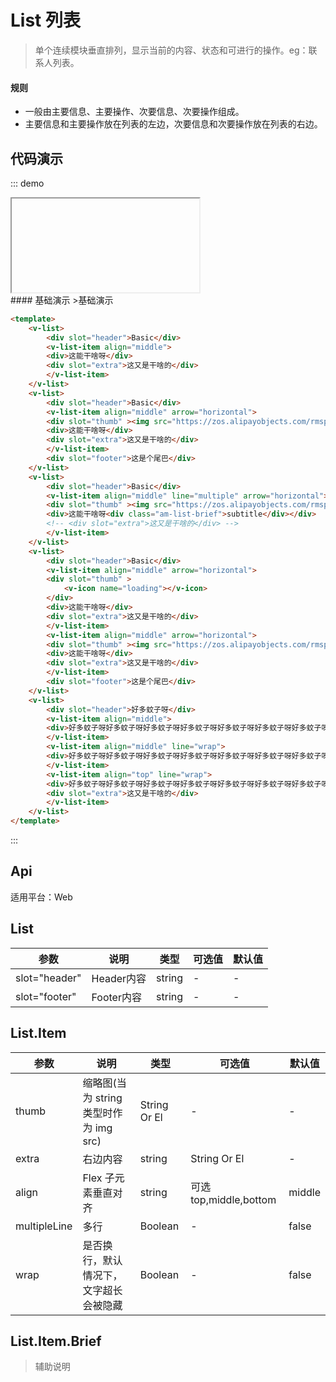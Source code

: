 # List 列表

>单个连续模块垂直排列，显示当前的内容、状态和可进行的操作。eg：联系人列表。

#### 规则
- 一般由主要信息、主要操作、次要信息、次要操作组成。
- 主要信息和主要操作放在列表的左边，次要信息和次要操作放在列表的右边。

## 代码演示
::: demo

<iframe>http://10.166.3.200:8080/demo.html#/list</iframe>
<summary>
#### 基础演示
>基础演示
</summary>

```html
<template>
    <v-list>
        <div slot="header">Basic</div>
        <v-list-item align="middle">
        <div>这能干啥呀</div>
        <div slot="extra">这又是干啥的</div>
        </v-list-item>
    </v-list>
    <v-list>
        <div slot="header">Basic</div>
        <v-list-item align="middle" arrow="horizontal">
        <div slot="thumb" ><img src="https://zos.alipayobjects.com/rmsportal/dNuvNrtqUztHCwM.png"></div>
        <div>这能干啥呀</div>
        <div slot="extra">这又是干啥的</div>
        </v-list-item>
        <div slot="footer">这是个尾巴</div>
    </v-list>
    <v-list>
        <div slot="header">Basic</div>
        <v-list-item align="middle" line="multiple" arrow="horizontal">
        <div slot="thumb" ><img src="https://zos.alipayobjects.com/rmsportal/dNuvNrtqUztHCwM.png"></div>
        <div>这能干啥呀<div class="am-list-brief">subtitle</div></div>
        <!-- <div slot="extra">这又是干啥的</div> -->
        </v-list-item>
    </v-list>
    <v-list>
        <div slot="header">Basic</div>
        <v-list-item align="middle" arrow="horizontal">
        <div slot="thumb" >
            <v-icon name="loading"></v-icon>
        </div>
        <div>这能干啥呀</div>
        <div slot="extra">这又是干啥的</div>
        </v-list-item>
        <v-list-item align="middle" arrow="horizontal">
        <div slot="thumb" ><img src="https://zos.alipayobjects.com/rmsportal/UmbJMbWOejVOpxe.png"></div>
        <div>这能干啥呀</div>
        <div slot="extra">这又是干啥的</div>
        </v-list-item>
        <div slot="footer">这是个尾巴</div>
    </v-list>
    <v-list>
        <div slot="header">好多蚊子呀</div>
        <v-list-item align="middle">
        <div>好多蚊子呀好多蚊子呀好多蚊子呀好多蚊子呀好多蚊子呀好多蚊子呀好多蚊子呀好多蚊子呀好多蚊子呀好多蚊子呀好多蚊子呀</div>
        </v-list-item>
        <v-list-item align="middle" line="wrap">
        <div>好多蚊子呀好多蚊子呀好多蚊子呀好多蚊子呀好多蚊子呀好多蚊子呀好多蚊子呀好多蚊子呀好多蚊子呀好多蚊子呀好多蚊子呀</div>
        </v-list-item>
        <v-list-item align="top" line="wrap">
        <div>好多蚊子呀好多蚊子呀好多蚊子呀好多蚊子呀好多蚊子呀好多蚊子呀好多蚊子呀好多蚊子呀好多蚊子呀好多蚊子呀好多蚊子呀</div>
        <div slot="extra">这又是干啥的</div>
        </v-list-item>
    </v-list>
</template>
```
:::

## Api

适用平台：Web

## List
| 参数      | 说明          | 类型      | 可选值                           | 默认值  |
|---------- |-------------- |---------- |-------------------------------- |-------- |
| slot="header" | Header内容  | string | - | - |
| slot="footer" | Footer内容  | string | - | - |
## List.Item
| 参数      | 说明          | 类型      | 可选值                           | 默认值  |
|---------- |-------------- |---------- |-------------------------------- |-------- |
| thumb | 缩略图(当为 string 类型时作为 img src)  | String Or El | - | - |
| extra | 右边内容  | string | String Or El | - |
| align | Flex 子元素垂直对齐  | string | 可选top,middle,bottom | middle |
| multipleLine | 多行  | Boolean | - | false |
| wrap | 是否换行，默认情况下，文字超长会被隐藏  | Boolean | - | false |
## List.Item.Brief
>辅助说明
